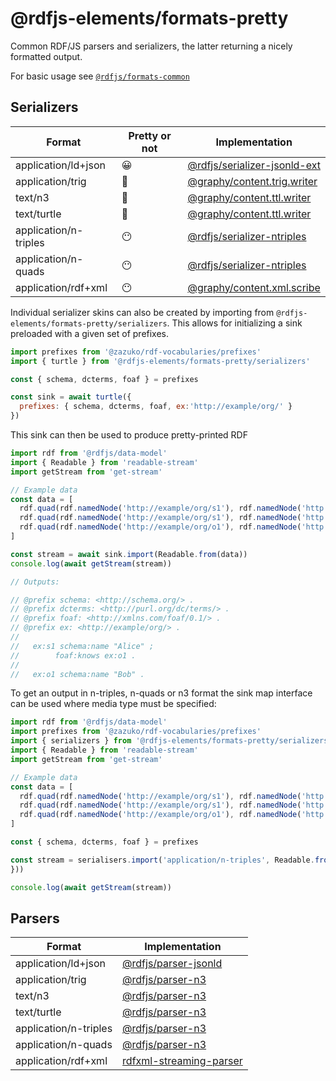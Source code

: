 # @rdfjs-elements/formats-pretty

Common RDF/JS parsers and serializers, the latter returning a nicely formatted output.

For basic usage see [`@rdfjs/formats-common`](https://npm.im/@rdfjs/formats-common)

## Serializers

| Format | Pretty or not | Implementation |
| -- | -- | -- |
| application/ld+json | 😀 | [@rdfjs/serializer-jsonld-ext](https://npm.im/@rdfjs/serializer-jsonld-ext) |
| application/trig | 🤩 | [@graphy/content.trig.writer](https://npm.im/@graphy/content.trig.writer) | 
| text/n3 | 🤩 | [@graphy/content.ttl.writer](https://npm.im/@graphy/content.ttl.writer) | 
| text/turtle | 🤩 | [@graphy/content.ttl.writer](https://npm.im/@graphy/content.ttl.writer) | 
| application/n-triples | 😶 | [@rdfjs/serializer-ntriples](https://npm.im/@rdfjs/serializer-ntriples) | 
| application/n-quads | 😶 | [@rdfjs/serializer-ntriples](https://npm.im/@rdfjs/serializer-ntriples) | 
| application/rdf+xml | 😶 | [@graphy/content.xml.scribe](https://npm.im/@graphy/content.xml.scribe) |

Individual serializer skins can also be created by importing from `@rdfjs-elements/formats-pretty/serializers`. This 
allows for initializing a sink preloaded with a given set of prefixes.

```js
import prefixes from '@zazuko/rdf-vocabularies/prefixes'
import { turtle } from '@rdfjs-elements/formats-pretty/serializers'

const { schema, dcterms, foaf } = prefixes

const sink = await turtle({
  prefixes: { schema, dcterms, foaf, ex:'http://example/org/' }
})
```

This sink can then be used to produce pretty-printed RDF

```js
import rdf from '@rdfjs/data-model'
import { Readable } from 'readable-stream'
import getStream from 'get-stream'

// Example data
const data = [
  rdf.quad(rdf.namedNode('http://example/org/s1'), rdf.namedNode('http://schema.org/name'), rdf.literal('Alice')),
  rdf.quad(rdf.namedNode('http://example/org/s1'), rdf.namedNode('http://xmlns.com/foaf/0.1/knows'), rdf.namedNode('http://example/org/o1')),
  rdf.quad(rdf.namedNode('http://example/org/o1'), rdf.namedNode('http://schema.org/name'), rdf.literal('Bob'))
]

const stream = await sink.import(Readable.from(data))
console.log(await getStream(stream))

// Outputs:

// @prefix schema: <http://schema.org/> .
// @prefix dcterms: <http://purl.org/dc/terms/> .
// @prefix foaf: <http://xmlns.com/foaf/0.1/> .
// @prefix ex: <http://example/org/> .
//
//   ex:s1 schema:name "Alice" ;
//        foaf:knows ex:o1 .
//
//   ex:o1 schema:name "Bob" .

```

To get an output in n-triples, n-quads or n3 format the sink map interface can be used where media type must be specified:

```js
import rdf from '@rdfjs/data-model'
import prefixes from '@zazuko/rdf-vocabularies/prefixes'
import { serializers } from '@rdfjs-elements/formats-pretty/serializers'
import { Readable } from 'readable-stream'
import getStream from 'get-stream'

// Example data
const data = [
  rdf.quad(rdf.namedNode('http://example/org/s1'), rdf.namedNode('http://schema.org/name'), rdf.literal('Alice')),
  rdf.quad(rdf.namedNode('http://example/org/s1'), rdf.namedNode('http://xmlns.com/foaf/0.1/knows'), rdf.namedNode('http://example/org/o1')),
  rdf.quad(rdf.namedNode('http://example/org/o1'), rdf.namedNode('http://schema.org/name'), rdf.literal('Bob'))
]

const { schema, dcterms, foaf } = prefixes

const stream = serialisers.import('application/n-triples', Readable.from(data), { schema, dcterms, foaf, ex:'http://example/org/' }
}))

console.log(await getStream(stream))
```

## Parsers

| Format | Implementation |
| -- | -- |
| application/ld+json | [@rdfjs/parser-jsonld](https://npm.im/@rdfjs/parser-jsonld) |
| application/trig | [@rdfjs/parser-n3](https://npm.im/@rdfjs/parser-n3) | 
| text/n3 | [@rdfjs/parser-n3](https://npm.im/@rdfjs/parser-n3) | 
| text/turtle | [@rdfjs/parser-n3](https://npm.im/@rdfjs/parser-n3) | 
| application/n-triples | [@rdfjs/parser-n3](https://npm.im/@rdfjs/parser-n3) | 
| application/n-quads | [@rdfjs/parser-n3](https://npm.im/@rdfjs/parser-n3) | 
| application/rdf+xml | [rdfxml-streaming-parser](https://npm.im/rdfxml-streaming-parser) |
